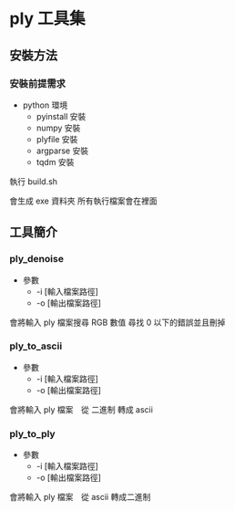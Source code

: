 # ply 工具集

## 安裝方法

### 安裝前提需求

- python 環境
  - pyinstall 安裝
  - numpy 安裝
  - plyfile 安裝
  - argparse 安裝
  - tqdm 安裝

執行 build.sh

會生成 exe 資料夾 所有執行檔案會在裡面

## 工具簡介

### ply_denoise

- 參數
  - -i [輸入檔案路徑]
  - -o [輸出檔案路徑]

會將輸入 ply 檔案搜尋 RGB 數值
尋找 0 以下的錯誤並且刪掉

### ply_to_ascii

- 參數
  - -i [輸入檔案路徑]
  - -o [輸出檔案路徑]

會將輸入 ply 檔案　從 二進制 轉成 ascii

### ply_to_ply

- 參數
  - -i [輸入檔案路徑]
  - -o [輸出檔案路徑]

會將輸入 ply 檔案　從 ascii 轉成二進制